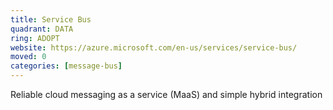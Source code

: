 ```yaml
---
title: Service Bus
quadrant: DATA
ring: ADOPT
website: https://azure.microsoft.com/en-us/services/service-bus/
moved: 0
categories: [message-bus]
---
```


Reliable cloud messaging as a service (MaaS) and simple hybrid integration